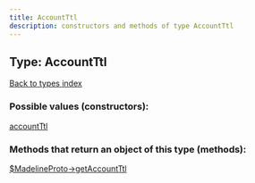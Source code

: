 ```yaml
---
title: AccountTtl
description: constructors and methods of type AccountTtl
---
```

## Type: AccountTtl  
[Back to types index](index.md)



### Possible values (constructors):

[accountTtl](../constructors/accountTtl.md)  



### Methods that return an object of this type (methods):

[$MadelineProto->getAccountTtl](../methods/getAccountTtl.md)  




